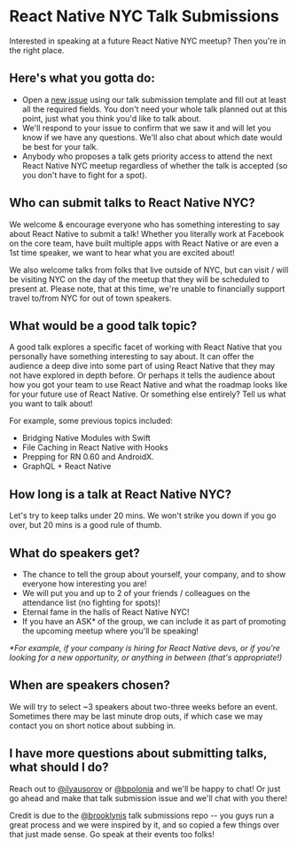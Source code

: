# React Native NYC Talk Submissions

Interested in speaking at a future React Native NYC meetup? Then you're in the right place.

## Here's what you gotta do:
- Open a [new issue][link-to-github-issue] using our talk submission template and fill out at least all the required fields. You don't need your whole talk planned out at this point, just what you think you'd like to talk about.
- We'll respond to your issue to confirm that we saw it and will let you know if we have any questions. We'll also chat about which date would be best for your talk.
- Anybody who proposes a talk gets priority access to attend the next React Native NYC meetup regardless of whether the talk is accepted (so you don't have to fight for a spot).

## Who can submit talks to React Native NYC?
We welcome & encourage everyone who has something interesting to say about React Native to submit a talk! Whether you literally work at Facebook on the core team, have built multiple apps with React Native or are even a 1st time speaker, we want to hear what you are excited about!

We also welcome talks from folks that live outside of NYC, but can visit / will be visiting NYC on the day of the meetup that they will be scheduled to present at. Please note, that at this time, we're unable to financially support travel to/from NYC for out of town speakers.

## What would be a good talk topic?
A good talk explores a specific facet of working with React Native that you personally have something interesting to say about. It can offer the audience a deep dive into some part of using React Native that they may not have explored in depth before. Or perhaps it tells the audience about how you got your team to use React Native and what the roadmap looks like for your future use of React Native. Or something else entirely? Tell us what you want to talk about!

For example, some previous topics included:
- Bridging Native Modules with Swift
- File Caching in React Native with Hooks
- Prepping for RN 0.60 and AndroidX.
- GraphQL + React Native

## How long is a talk at React Native NYC?
Let's try to keep talks under 20 mins. We won't strike you down if you go over, but 20 mins is a good rule of thumb.

## What do speakers get?
- The chance to tell the group about yourself, your company, and to show everyone how interesting you are!
- We will put you and up to 2 of your friends / colleagues on the attendance list (no fighting for spots)!
- Eternal fame in the halls of React Native NYC!
- If you have an ASK* of the group, we can include it as part of promoting the upcoming meetup where you'll be speaking!

_*For example, if your company is hiring for React Native devs, or if you're looking for a new opportunity, or anything in between (that's appropriate!)_

## When are speakers chosen?
We will try to select ~3 speakers about two-three weeks before an event. Sometimes there may be last minute drop outs, if which case we may contact you on short notice about subbing in.

## I have more questions about submitting talks, what should I do?
Reach out to [@ilyausorov]( https://github.com/ilyausorov ) or [@bpolonia]( https://github.com/bpolonia ) and we'll be happy to chat! Or just go ahead and make that talk submission issue and we'll chat with you there!

Credit is due to the [@brooklynjs]( https://github.com/brooklynjs/brooklynjs.github.io ) talk submissions repo -- you guys run a great process and we were inspired by it, and so copied a few things over that just made sense. Go speak at their events too folks!

[link-to-github-issue]: https://github.com/react-native-nyc/meetup-talk-submissions/issues/new?assignees=ilyausorov&labels=&template=talk-submission-template.md&title=%5BYour+Talk+Title+Goes+Here%5D
